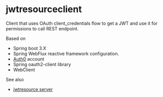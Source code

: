 # jwtresourceclient

Client that uses OAuth client_credentials flow to get a JWT and use it for permissions to call REST endpoint.

Based on 
  - Spring boot 3.X
  - Spring WebFlux reactive framework configuration.
  - [Auth0](https://auth0.com/) account
  - Spring oauth2-client library
  - WebClient

See also
  - [jwtresource server](https://github.com/karlnicholas/jwtresource)

